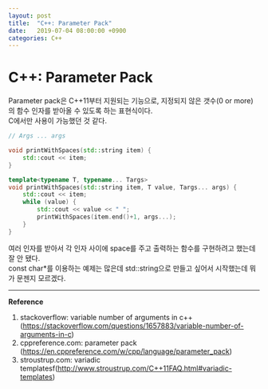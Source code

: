 ```yaml
---
layout: post
title:  "C++: Parameter Pack"
date:   2019-07-04 08:00:00 +0900
categories: C++
---
```

# C++: Parameter Pack

Parameter pack은 C++11부터 지원되는 기능으로, 지정되지 않은 갯수(0 or more)의 함수 인자를 받아올 수 있도록 하는 표현식이다.  
C에서만 사용이 가능했던 것 같다.

```c++
// Args ... args

void printWithSpaces(std::string item) {
    std::cout << item;
}

template<typename T, typename... Targs>
void printWithSpaces(std::string item, T value, Targs... args) {
    std::cout << item;
    while (value) {
        std::cout << value << " ";
        printWithSpaces(item.end()+1, args...);
    }
}
```
여러 인자를 받아서 각 인자 사이에 space를 주고 출력하는 함수를 구현하려고 했는데 잘 안 됐다.  
const char*를 이용하는 예제는 많은데 std::string으로 만들고 싶어서 시작했는데 뭐가 문젠지 모르겠다.  


---
**Reference**
1. stackoverflow: variable number of arguments in c++(https://stackoverflow.com/questions/1657883/variable-number-of-arguments-in-c)
2. cppreference.com: parameter pack (https://en.cppreference.com/w/cpp/language/parameter_pack)
3. stroustrup.com: variadic templatesf(http://www.stroustrup.com/C++11FAQ.html#variadic-templates)





